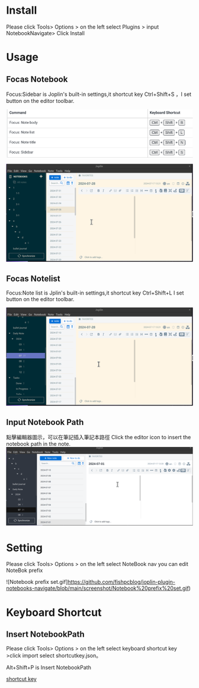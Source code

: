
# Install
Please click Tools> Options > on the left select Plugins > input NotebookNavigate> Click Install
# Usage
## Focas Notebook
Focus:Sidebar is Joplin's built-in settings,it shortcut key Ctrl+Shift+S ，I set button on the editor toolbar.


![Joplin Focus shortcut .png](https://github.com/fishpcblog/joplin-plugin-notebooks-navigate/blob/main/screenshot/Joplin%20Focus%20shortcut%20.png)


![focus sidebar.gif](https://github.com/fishpcblog/joplin-plugin-notebooks-navigate/blob/main/screenshot/focus%20sidebar.gif)



## Focas Notelist
Focus:Note list  is Jplin's built-in settings,it shortcut key Ctrl+Shift+L
I set button on the editor toolbar.

![focus Notelist.gif](https://github.com/fishpcblog/joplin-plugin-notebooks-navigate/blob/main/screenshot/focus%20Notelist.gif)

## Input Notebook Path
點擊編輯器圖示，可以在筆記插入筆記本路徑
Click the editor icon to insert the notebook path in the note.
![InputNotebookPath.gif](https://github.com/fishpcblog/joplin-plugin-notebooks-navigate/blob/main/gif/InputNotebookPath.gif)
# Setting
Please click Tools> Options >  on the left select NoteBook nav
you can edit NoteBok prefix


![Notebook prefix set.gif]https://github.com/fishpcblog/joplin-plugin-notebooks-navigate/blob/main/screenshot/Notebook%20prefix%20set.gif)


# Keyboard Shortcut
## Insert NotebookPath
Please click Tools> Options >  on the left select keyboard shortcut key  >click import select shortcutkey.json。

Alt+Shift+P is Insert NotebookPath

[shortcut key](https://github.com/fishpcblog/joplin-plugin-notebooks-navigate/blob/main/src/shortcutkey.json)

